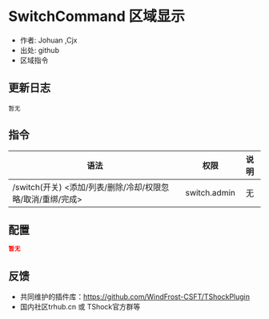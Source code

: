 # SwitchCommand 区域显示

- 作者: Johuan ,Cjx
- 出处: github
- 区域指令

## 更新日志

```
暂无
```

## 指令

| 语法           |        权限         |   说明   |
| -------------- | :-----------------: | :------: |
| /switch(开关) <添加/列表/删除/冷却/权限忽略/取消/重绑/完成> | switch.admin | 无 |

## 配置

```json
暂无
```
## 反馈
- 共同维护的插件库：https://github.com/WindFrost-CSFT/TShockPlugin
- 国内社区trhub.cn 或 TShock官方群等